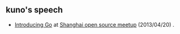 kuno's speech
-------------

* [Introducing Go](./introducing-go) at [Shanghai open source meetup](http://event.weibo.com/809509) (2013/04/20) .
